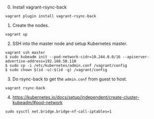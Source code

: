 0. Install vagrant-rsync-back
```
vagrant plugin install vagrant-rsync-back
```

1. Create the nodes.
```
vagrant up
```

2. SSH into the master node and setup Kubernetes master.
```
vagrant ssh master
$ sudo kubeadm init --pod-network-cidr=10.244.0.0/16 --apiserver-advertise-address=192.168.50.110
$ sudo cp -i /etc/kubernetes/admin.conf /vagrant/config
$ sudo chown $(id -u):$(id -g) /vagrant/config
```

3. Do rsync-back to get the `admin.conf` from guest to host.
```
vagrant rsync-back
```

4. https://kubernetes.io/docs/setup/independent/create-cluster-kubeadm/#pod-network
```
sudo sysctl net.bridge.bridge-nf-call-iptables=1
```
